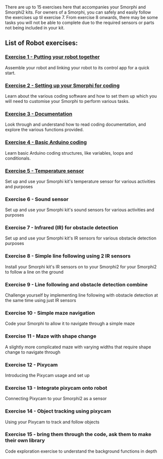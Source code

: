 There are up to 15 exercises here that accompanies your Smorphi and Smorphi2 kits.
For owners of a Smorphi, you can safely and easily follow the exercises up til exercise 7. From exercise 8 onwards, there may be some tasks you will not be able to complete due to the required sensors or parts not being included in your kit. 

## List of Robot exercises:
### [Exercise 1 - Putting your robot together](https://github.com/WefaaRobotics/Smorphi/wiki/Exercise-1)
Assemble your robot and linking your robot to its control app for a quick start.

### [Exercise 2 - Setting up your Smorphi for coding](https://github.com/WefaaRobotics/Smorphi/wiki/Exercise-2)
Learn about the various coding software and how to set them up which you will need to customise your Smorphi to perform various tasks. 

### [Exercise 3 - Documentation](https://github.com/WefaaRobotics/Smorphi/wiki/Exercise-3)
Look through and understand how to read coding documentation, and explore the various functions provided.

### [Exercise 4 - Basic Arduino coding](https://github.com/WefaaRobotics/Smorphi/wiki/Exercise-4)
Learn basic Arduino coding structures, like variables, loops and conditionals.

### [Exercise 5 - Temperature sensor](https://github.com/WefaaRobotics/Smorphi/wiki/Exercise-5) 
Set up and use your Smorphi kit's temperature sensor for various activities and purposes

### Exercise 6 - Sound sensor
Set up and use your Smorphi kit's sound sensors for various activities and purposes

### Exercise 7 - Infrared (IR) for obstacle detection
Set up and use your Smorphi kit's IR sensors for various obstacle detection purposes

### Exercise 8 - Simple line following using 2 IR sensors
Install your Smorphi kit's IR sensors on to your Smorphi2 for your Smorphi2 to follow a line on the ground

### Exercise 9 - Line following and obstacle detection combine
Challenge yourself by implementing line following with obstacle detection at the same time using just IR sensors

### Exercise 10 - Simple maze navigation
Code your Smorphi to allow it to navigate through a simple maze

### Exercise 11 - Maze with shape change
A slightly more complicated maze with varying widths that require shape change to navigate through

### Exercise 12 - Pixycam
Introducing the Pixycam usage and set up

### Exercise 13 - Integrate pixycam onto robot
Connecting Pixycam to your Smorphi2 as a sensor

### Exercise 14 - Object tracking using pixycam 
Using your Pixycam to track and follow objects

### Exercise 15 - bring them through the code, ask them to make their own library
Code exploration exercise to understand the background functions in depth
